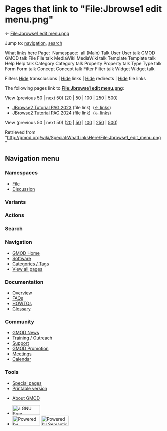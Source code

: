 <div id="mw-page-base" class="noprint">

</div>

<div id="mw-head-base" class="noprint">

</div>

<div id="content" class="mw-body" role="main">

<span id="top"></span>

<div id="mw-js-message" style="display:none;">

</div>



# <span dir="auto">Pages that link to "File:Jbrowse1 edit menu.png"</span>

<div id="bodyContent">

<div id="contentSub">

← [File:Jbrowse1 edit
menu.png](/wiki/File:Jbrowse1_edit_menu.png "File:Jbrowse1 edit menu.png")

</div>

<div id="jump-to-nav" class="mw-jump">

Jump to: [navigation](#mw-navigation), [search](#p-search)

</div>

<div id="mw-content-text">

What links here Page:  Namespace:  all (Main) Talk User User talk GMOD
GMOD talk File File talk MediaWiki MediaWiki talk Template Template talk
Help Help talk Category Category talk Property Property talk Type Type
talk Form Form talk Concept Concept talk Filter Filter talk Widget
Widget talk

Filters
[Hide](/mediawiki/index.php?title=Special:WhatLinksHere/File:Jbrowse1_edit_menu.png&hidetrans=1 "Special:WhatLinksHere/File:Jbrowse1 edit menu.png")
transclusions \|
[Hide](/mediawiki/index.php?title=Special:WhatLinksHere/File:Jbrowse1_edit_menu.png&hidelinks=1 "Special:WhatLinksHere/File:Jbrowse1 edit menu.png")
links \|
[Hide](/mediawiki/index.php?title=Special:WhatLinksHere/File:Jbrowse1_edit_menu.png&hideredirs=1 "Special:WhatLinksHere/File:Jbrowse1 edit menu.png")
redirects \|
[Hide](/mediawiki/index.php?title=Special:WhatLinksHere/File:Jbrowse1_edit_menu.png&hideimages=1 "Special:WhatLinksHere/File:Jbrowse1 edit menu.png")
file links

The following pages link to **[File:Jbrowse1 edit
menu.png](/wiki/File:Jbrowse1_edit_menu.png "File:Jbrowse1 edit menu.png")**:

View (previous 50 \| next 50)
([20](/mediawiki/index.php?title=Special:WhatLinksHere/File:Jbrowse1_edit_menu.png&limit=20 "Special:WhatLinksHere/File:Jbrowse1 edit menu.png")
\|
[50](/mediawiki/index.php?title=Special:WhatLinksHere/File:Jbrowse1_edit_menu.png&limit=50 "Special:WhatLinksHere/File:Jbrowse1 edit menu.png")
\|
[100](/mediawiki/index.php?title=Special:WhatLinksHere/File:Jbrowse1_edit_menu.png&limit=100 "Special:WhatLinksHere/File:Jbrowse1 edit menu.png")
\|
[250](/mediawiki/index.php?title=Special:WhatLinksHere/File:Jbrowse1_edit_menu.png&limit=250 "Special:WhatLinksHere/File:Jbrowse1 edit menu.png")
\|
[500](/mediawiki/index.php?title=Special:WhatLinksHere/File:Jbrowse1_edit_menu.png&limit=500 "Special:WhatLinksHere/File:Jbrowse1 edit menu.png"))

- [JBrowse2 Tutorial PAG
  2023](/wiki/JBrowse2_Tutorial_PAG_2023 "JBrowse2 Tutorial PAG 2023")
  (file link) ‎ <span class="mw-whatlinkshere-tools">([←
  links](/mediawiki/index.php?title=Special:WhatLinksHere&target=JBrowse2+Tutorial+PAG+2023 "Special:WhatLinksHere"))</span>
- [JBrowse2 Tutorial PAG
  2024](/wiki/JBrowse2_Tutorial_PAG_2024 "JBrowse2 Tutorial PAG 2024")
  (file link) ‎ <span class="mw-whatlinkshere-tools">([←
  links](/mediawiki/index.php?title=Special:WhatLinksHere&target=JBrowse2+Tutorial+PAG+2024 "Special:WhatLinksHere"))</span>

View (previous 50 \| next 50)
([20](/mediawiki/index.php?title=Special:WhatLinksHere/File:Jbrowse1_edit_menu.png&limit=20 "Special:WhatLinksHere/File:Jbrowse1 edit menu.png")
\|
[50](/mediawiki/index.php?title=Special:WhatLinksHere/File:Jbrowse1_edit_menu.png&limit=50 "Special:WhatLinksHere/File:Jbrowse1 edit menu.png")
\|
[100](/mediawiki/index.php?title=Special:WhatLinksHere/File:Jbrowse1_edit_menu.png&limit=100 "Special:WhatLinksHere/File:Jbrowse1 edit menu.png")
\|
[250](/mediawiki/index.php?title=Special:WhatLinksHere/File:Jbrowse1_edit_menu.png&limit=250 "Special:WhatLinksHere/File:Jbrowse1 edit menu.png")
\|
[500](/mediawiki/index.php?title=Special:WhatLinksHere/File:Jbrowse1_edit_menu.png&limit=500 "Special:WhatLinksHere/File:Jbrowse1 edit menu.png"))

</div>

<div class="printfooter">

Retrieved from
"<http://gmod.org/wiki/Special:WhatLinksHere/File:Jbrowse1_edit_menu.png>"

</div>

<div id="catlinks" class="catlinks catlinks-allhidden">

</div>

<div class="visualClear">

</div>

</div>

</div>

<div id="mw-navigation">

## Navigation menu

<div id="mw-head">



<div id="left-navigation">

<div id="p-namespaces" class="vectorTabs" role="navigation"
aria-labelledby="p-namespaces-label">

### Namespaces

- <span id="ca-nstab-image"><a href="/wiki/File:Jbrowse1_edit_menu.png" accesskey="c"
  title="View the file page [c]">File</a></span>
- <span id="ca-talk"><a
  href="/mediawiki/index.php?title=File_talk:Jbrowse1_edit_menu.png&amp;action=edit&amp;redlink=1"
  accesskey="t"
  title="Discussion about the content page [t]">Discussion</a></span>

</div>

<div id="p-variants" class="vectorMenu emptyPortlet" role="navigation"
aria-labelledby="p-variants-label">

### 

### Variants[](#)

<div class="menu">

</div>

</div>

</div>

<div id="right-navigation">



<div id="p-cactions" class="vectorMenu emptyPortlet" role="navigation"
aria-labelledby="p-cactions-label">

### Actions[](#)

<div class="menu">

</div>

</div>

<div id="p-search" role="search">

### Search

<div id="simpleSearch">

</div>

</div>

</div>

</div>

<div id="mw-panel">

<div id="p-logo" role="banner">

<a href="/wiki/Main_Page"
style="background-image: url(http://gmod.org/images/GMOD-cogs.png);"
title="Visit the main page"></a>

</div>

<div id="p-Navigation" class="portal" role="navigation"
aria-labelledby="p-Navigation-label">

### Navigation

<div class="body">

- <span id="n-GMOD-Home">[GMOD Home](/wiki/Main_Page)</span>
- <span id="n-Software">[Software](/wiki/GMOD_Components)</span>
- <span id="n-Categories-.2F-Tags">[Categories /
  Tags](/wiki/Categories)</span>
- <span id="n-View-all-pages">[View all
  pages](/wiki/Special:AllPages)</span>

</div>

</div>

<div id="p-Documentation" class="portal" role="navigation"
aria-labelledby="p-Documentation-label">

### Documentation

<div class="body">

- <span id="n-Overview">[Overview](/wiki/Overview)</span>
- <span id="n-FAQs">[FAQs](/wiki/Category:FAQ)</span>
- <span id="n-HOWTOs">[HOWTOs](/wiki/Category:HOWTO)</span>
- <span id="n-Glossary">[Glossary](/wiki/Glossary)</span>

</div>

</div>

<div id="p-Community" class="portal" role="navigation"
aria-labelledby="p-Community-label">

### Community

<div class="body">

- <span id="n-GMOD-News">[GMOD News](/wiki/GMOD_News)</span>
- <span id="n-Training-.2F-Outreach">[Training /
  Outreach](/wiki/Training_and_Outreach)</span>
- <span id="n-Support">[Support](/wiki/Support)</span>
- <span id="n-GMOD-Promotion">[GMOD
  Promotion](/wiki/GMOD_Promotion)</span>
- <span id="n-Meetings">[Meetings](/wiki/Meetings)</span>
- <span id="n-Calendar">[Calendar](/wiki/Calendar)</span>

</div>

</div>

<div id="p-tb" class="portal" role="navigation"
aria-labelledby="p-tb-label">

### Tools

<div class="body">

- <span id="t-specialpages"><a href="/wiki/Special:SpecialPages" accesskey="q"
  title="A list of all special pages [q]">Special pages</a></span>
- <span id="t-print"><a
  href="/mediawiki/index.php?title=Special:WhatLinksHere/File:Jbrowse1_edit_menu.png&amp;printable=yes"
  rel="alternate" accesskey="p"
  title="Printable version of this page [p]">Printable version</a></span>

</div>

</div>

</div>

</div>

<div id="footer" role="contentinfo">

- <span id="footer-places-about">[About
  GMOD](/wiki/GMOD:About "GMOD:About")</span>

<!-- -->

- <span id="footer-copyrightico">[<img src="http://www.gnu.org/graphics/gfdl-logo-small.png" width="88"
  height="31" alt="a GNU Free Documentation License" />](http://www.gnu.org/licenses/fdl-1.3.html)</span>
- <span id="footer-poweredbyico">[<img src="/mediawiki/skins/common/images/poweredby_mediawiki_88x31.png"
  width="88" height="31" alt="Powered by MediaWiki" />](//www.mediawiki.org/)
  [<img
  src="/mediawiki/extensions/SemanticMediaWiki/includes/../resources/images/smw_button.png"
  width="88" height="31" alt="Powered by Semantic MediaWiki" />](https://www.semantic-mediawiki.org/wiki/Semantic_MediaWiki)</span>

<div style="clear:both">

</div>

</div>
